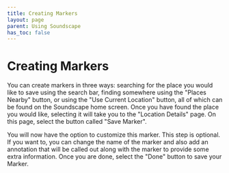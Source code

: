 ```yaml
---
title: Creating Markers
layout: page
parent: Using Soundscape
has_toc: false
---
```


# Creating Markers

You can create markers in three ways: searching for the place you would like to save using the search bar, finding somewhere using the "Places Nearby" button, or using the "Use Current Location" button, all of which can be found on the Soundscape home screen. Once you have found the place you would like, selecting it will take you to the "Location Details" page. On this page, select the button called "Save Marker".

You will now have the option to customize this marker. This step is optional. If you want to, you can change the name of the marker and also add an annotation that will be called out along with the marker to provide some extra information. Once you are done, select the "Done" button to save your Marker.


